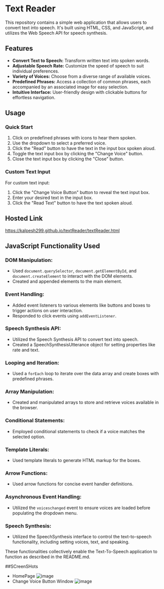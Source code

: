 # Text Reader

This repository contains a simple web application that allows users to convert text into speech. It's built using HTML, CSS, and JavaScript, and utilizes the Web Speech API for speech synthesis.

## Features

- **Convert Text to Speech:** Transform written text into spoken words.
- **Adjustable Speech Rate:** Customize the speed of speech to suit individual preferences.
- **Variety of Voices:** Choose from a diverse range of available voices.
- **Predefined Phrases:** Access a collection of common phrases, each accompanied by an associated image for easy selection.
- **Intuitive Interface:** User-friendly design with clickable buttons for effortless navigation.

## Usage

### Quick Start

1. Click on predefined phrases with icons to hear them spoken.
2. Use the dropdown to select a preferred voice.
3. Click the "Read" button to have the text in the input box spoken aloud.
4. Toggle the text input box by clicking the "Change Voice" button.
5. Close the text input box by clicking the "Close" button.

### Custom Text Input

For custom text input:

1. Click the "Change Voice Button" button to reveal the text input box.
2. Enter your desired text in the input box.
3. Click the "Read Text" button to have the text spoken aloud.

## Hosted Link

https://kalpesh299.github.io/textReader/textReader.html

## JavaScript Functionality Used

### DOM Manipulation:

- Used `document.querySelector`, `document.getElementById`, and `document.createElement` to interact with the DOM elements.
- Created and appended elements to the main element.

### Event Handling:

- Added event listeners to various elements like buttons and boxes to trigger actions on user interaction.
- Responded to click events using `addEventListener`.

### Speech Synthesis API:

- Utilized the Speech Synthesis API to convert text into speech.
- Created a SpeechSynthesisUtterance object for setting properties like rate and text.

### Looping and Iteration:

- Used a `forEach` loop to iterate over the data array and create boxes with predefined phrases.

### Array Manipulation:

- Created and manipulated arrays to store and retrieve voices available in the browser.

### Conditional Statements:

- Employed conditional statements to check if a voice matches the selected option.

### Template Literals:

- Used template literals to generate HTML markup for the boxes.

### Arrow Functions:

- Used arrow functions for concise event handler definitions.

### Asynchronous Event Handling:

- Utilized the `voiceschanged` event to ensure voices are loaded before populating the dropdown menu.

### Speech Synthesis:

- Utilized the SpeechSynthesis interface to control the text-to-speech functionality, including setting voices, text, and speaking.

These functionalities collectively enable the Text-To-Speech application to function as described in the README.md.

##SCreenSHots

- HomePage
 ![image](https://github.com/kalpesh299/textReader/assets/72344646/39c5b642-797a-4eff-a459-782309d11b72)
- Change Voice Button Window
 ![image](https://github.com/kalpesh299/textReader/assets/72344646/bdbad06a-332e-47ce-ac2f-8d2cac680d66)


